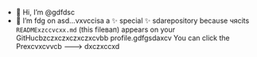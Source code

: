 - 👋 Hi, I’m @gdfdsc
- 🌱 I’m fdg on asd...vxvccisа a ✨ special ✨ sdarepository because чясits `READMExzccvcxx.md` (this fileвап) appears on your GitHucbzczxczxczxczxcvbb profile.gdfgsdaxcv
You can click the Prexcvxcvvcb
--->
dxczxccxd
